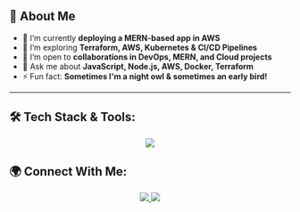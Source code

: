 <!-- Banner Image 
<img src="https://github.com/user-attachments/assets/5c580388-25ad-4ba7-b389-090146c2c669" alt="Rahul Kumar | Full Stack Developer & DevOps Enthusiast" width="100%" />

<h1 align="center">Hey there 👋, I'm Rahul Kumar</h1>
<h3 align="center">Full Stack Developer | DevOps & Cloud Enthusiast</h3>

<p align="center">
  <img src="https://readme-typing-svg.herokuapp.com?font=Fira+Code&size=18&pause=1000&color=00F78A&center=true&vCenter=true&width=600&lines=Full+Stack+Developer+%7C+DevOps+Learner;MERN+Stack+%7C+Cloud+%7C+Infrastructure+as+Code;Automating+Cloud+Deployments+%7C+Kubernetes+%7C+Terraform;Always+learning+new+technologies!+🚀" />
</p>

---
-->
## 🚀 About Me
- 🔭 I’m currently **deploying a MERN-based app in AWS**
- 🌱 I’m exploring **Terraform, AWS, Kubernetes & CI/CD Pipelines**
- 🤝 I’m open to **collaborations in DevOps, MERN, and Cloud projects**
- 💬 Ask me about **JavaScript, Node.js, AWS, Docker, Terraform**
- ⚡ Fun fact: **Sometimes I'm a night owl & sometimes an early bird!**

---

## 🛠 Tech Stack & Tools:
<p align="center">
  <img src="https://skillicons.dev/icons?i=aws,terraform,docker,kubernetes,nginx,nodejs,mongodb,express,react,redux,git,linux,vscode,javascript,python" />
</p>


## 🌍 Connect With Me:
<p align="center">
  <a href="https://linkedin.com/in/rahulkumar-bitmesra24" target="_blank">
    <img src="https://img.shields.io/badge/LinkedIn-0A66C2?style=for-the-badge&logo=linkedin&logoColor=white" />
  </a>
  
  <a href="mailto:rahulkumarx333@gmail.com">
    <img src="https://img.shields.io/badge/Gmail-D14836?style=for-the-badge&logo=gmail&logoColor=white" />
  </a>
</p>

